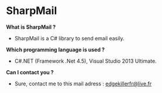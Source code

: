 SharpMail
=========

**What is SharpMail ?**

- SharpMail is a C# library to send email easily.

**Which programming language is used ?**

- C#.NET (Framework .Net 4.5), Visual Studio 2013 Ultimate.

**Can I contact you ?**

- Sure, contact me to this mail adress : edgekillerfr@live.fr